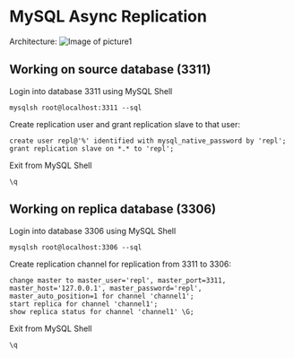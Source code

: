 # MySQL Async Replication
Architecture:
![Image of picture1](https://github.com/tripplea-sg/Cloud_Administration_Workshop/blob/main/Lab-6/Screenshot%202020-11-13%20at%2012.37.07%20PM.png)
</br>
## Working on source database (3311)
Login into database 3311 using MySQL Shell
```
mysqlsh root@localhost:3311 --sql
```
Create replication user and grant replication slave to that user:
```
create user repl@'%' identified with mysql_native_password by 'repl';
grant replication slave on *.* to 'repl';
```
Exit from MySQL Shell
```
\q
```
## Working on replica database (3306)
Login into database 3306 using MySQL Shell
```
mysqlsh root@localhost:3306 --sql
```
Create replication channel for replication from 3311 to 3306:
```
change master to master_user='repl', master_port=3311, master_host='127.0.0.1', master_password='repl', master_auto_position=1 for channel 'channel1';
start replica for channel 'channel1';
show replica status for channel 'channel1' \G;
```
Exit from MySQL Shell
```
\q
```
